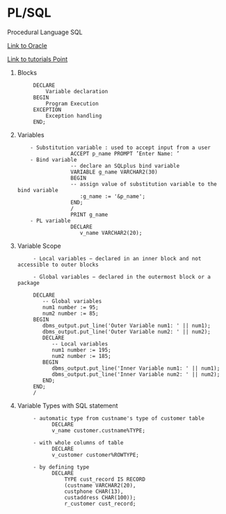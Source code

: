 # PL/SQL

Procedural Language SQL


<a href='https://www.oracle.com/database/technologies/appdev/plsql.html' target='_blank'>Link to Oracle</a>

<a href='https://www.tutorialspoint.com/plsql' target='_blank'>Link to tutorials Point</a>   

1. Blocks 
      
            DECLARE 
                Variable declaration
            BEGIN 
                Program Execution 
            EXCEPTION 
                Exception handling
            END;

2. Variables

           - Substitution variable : used to accept input from a user  
                        ACCEPT p_name PROMPT ’Enter Name: ’
           - Bind variable
                        -- declare an SQLplus bind variable
                        VARIABLE g_name VARCHAR2(30)
                        BEGIN
                        -- assign value of substitution variable to the bind variable
                           :g_name := '&p_name';
                        END;
                        /
                        PRINT g_name
           - PL variable
                        DECLARE
                           v_name VARCHAR2(20);
3. Variable Scope  

            - Local variables − declared in an inner block and not accessible to outer blocks

            - Global variables − declared in the outermost block or a package
            
            DECLARE 
               -- Global variables  
               num1 number := 95;  
               num2 number := 85;  
            BEGIN  
               dbms_output.put_line('Outer Variable num1: ' || num1); 
               dbms_output.put_line('Outer Variable num2: ' || num2); 
               DECLARE  
                  -- Local variables 
                  num1 number := 195;  
                  num2 number := 185;  
               BEGIN  
                  dbms_output.put_line('Inner Variable num1: ' || num1); 
                  dbms_output.put_line('Inner Variable num2: ' || num2); 
               END;  
            END; 
            / 

3. Variable Types with SQL statement

            - automatic type from custname's type of customer table
                  DECLARE
                  v_name customer.custname%TYPE;

            - with whole columns of table
                  DECLARE
                  v_customer customer%ROWTYPE;
                  
            - by defining type
                  DECLARE
                      TYPE cust_record IS RECORD
                      (custname VARCHAR2(20), 
                      custphone CHAR(13),
                      custaddress CHAR(100));
                      r_customer cust_record;


            
      
